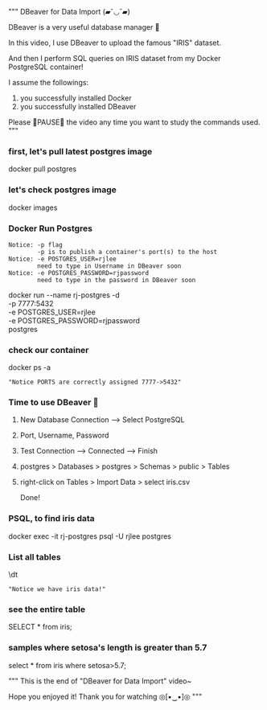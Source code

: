 




"""
DBeaver for Data Import
 (▰˘◡˘▰)

DBeaver is a very useful database manager 🦫

In this video, I use DBeaver to upload the famous "IRIS" dataset.

And then I perform SQL queries on IRIS dataset from my Docker PostgreSQL container!


I assume the followings: 
1) you successfully installed Docker 
2) you successfully installed DBeaver 

Please 🌟PAUSE🌟 the video any time you want to study the commands used.
"""

### first, let's pull latest postgres image 
docker pull postgres

### let's check postgres image
docker images








### Docker Run Postgres
	Notice: -p flag
			-p is to publish a container's port(s) to the host
	Notice: -e POSTGRES_USER=rjlee 
			need to type in Username in DBeaver soon
	Notice: -e POSTGRES_PASSWORD=rjpassword
			need to type in the password in DBeaver soon

docker run --name rj-postgres -d \
-p 7777:5432 \
-e POSTGRES_USER=rjlee \
-e POSTGRES_PASSWORD=rjpassword \
postgres 

### check our container
docker ps -a

	"Notice PORTS are correctly assigned 7777->5432"


### Time to use DBeaver 🦫
1) New Database Connection --> Select PostgreSQL
2) Port, Username, Password
3) Test Connection  --> Connected --> Finish
4) postgres > Databases > postgres > Schemas > public > Tables
5) right-click on Tables > Import Data > select iris.csv

	Done!











### PSQL, to find iris data 
docker exec -it rj-postgres psql -U rjlee postgres


### List all tables
\dt

	"Notice we have iris data!"


### see the entire table
SELECT * from iris;


### samples where setosa's length is greater than 5.7
select * from iris where setosa>5.7;










"""
This is the end of "DBeaver for Data Import" video~


Hope you enjoyed it!
Thank you for watching ◎[▪‿▪]◎ 
"""











